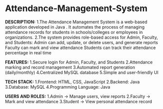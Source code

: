 # Attendance-Management-System

**DESCRIPTION:**
  1.The Attendance Management System is a web-based application developed in Java . It automates the process of managing attendance records for students in schools/colleges or employees in organizations.
  2.The system provides role-based access for Admin, Faculty, and Students:
    Admin can add, update, or delete users, and generate reports
    Faculty can mark and view attendance
    Students can track their attendance percentage in real time

**FEATURES:**
  1.Secure login for Admin, Faculty, and Students
  2.Attendance marking and record management
  3.Automated report generation (daily/monthly)
  4.Centralized MySQL database
  5.Simple and user-friendly UI

  **TECH STACK:**
  1.Frontend: HTML, CSS, JavaScript
  2.Backend: Java 
  3.Database: MySQL
  4.Programming Language: Java

**USERS AND ROLES:**
  1.Admin → Manage users, view reports
  2.Faculty → Mark and view attendance
  3.Student → View personal attendance record
 
